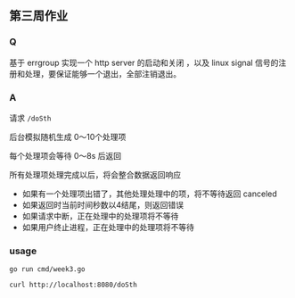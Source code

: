## 第三周作业

### Q
基于 errgroup 实现一个 http server 的启动和关闭 ，以及 linux signal 信号的注册和处理，要保证能够一个退出，全部注销退出。

### A
请求 ```/doSth```

后台模拟随机生成 0～10个处理项

每个处理项会等待 0～8s 后返回

所有处理项处理完成以后，将会整合数据返回响应

* 如果有一个处理项出错了，其他处理处理中的项，将不等待返回 canceled
* 如果返回时当前时间秒数以4结尾，则返回错误
* 如果请求中断，正在处理中的处理项将不等待
* 如果用户终止进程，正在处理中的处理项将不等待

### usage
 ```
 go run cmd/week3.go
 ```
```shell
curl http://localhost:8080/doSth
```
